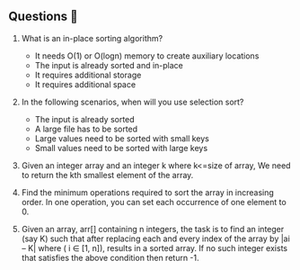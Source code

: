 ## Questions 📝

1. What is an in-place sorting algorithm?
    - It needs O(1) or O(logn) memory to create auxiliary locations
    - The input is already sorted and in-place
    - It requires additional storage
    - It requires additional space


2. In the following scenarios, when will you use selection sort?
    - The input is already sorted
    - A large file has to be sorted
    - Large values need to be sorted with small keys
    - Small values need to be sorted with large keys


3. Given an integer array and an integer k where k<=size of array, We need to return the kth smallest element of the array.


4. Find the minimum operations required to sort the array in increasing order. In one operation, you can set each occurrence of one element to 0.


5. Given an array, arr[] containing n integers, the task is to find an integer (say K) such that after replacing each and every index of the array by |ai – K| where ( i ∈ [1, n]), results in a sorted array. If no such integer exists that satisfies the above condition then return -1.
